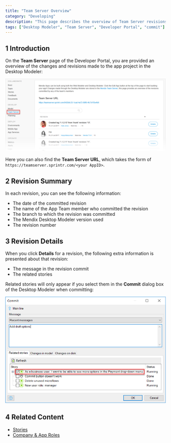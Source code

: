 ```yaml
---
title: "Team Server Overview"
category: "Developing"
description: "This page describes the overview of Team Server revisions and commits."
tags: ["Desktop Modeler", "Team Server", "Developer Portal", "commit"]
---
```


## 1 Introduction

On the **Team Server** page of the Developer Portal, you are provided an overview of the changes and revisions made to the app project in the Desktop Modeler:

![](attachments/team-server.png)

Here you can also find the **Team Server URL**, which takes the form of `https://teamserver.sprintr.com/<your AppID>`.

## 2 Revision Summary

In each revision, you can see the following information:

* The date of the committed revision
* The name of the App Team member who committed the revision
* The branch to which the revision was committed
* The Mendix Desktop Modeler version used
* The revision number

## 3 Revision Details

When you click **Details** for a revision, the following extra information is presented about that revision:

* The message in the revision commit
* The related stories

Related stories will only appear if you select them in the **Commit** dialog box of the Desktop Modeler when committing:

![](attachments/commit-story.png)

## 4 Related Content

* [Stories](/developerportal/collaborate/stories)
* [Company & App Roles](/developerportal/company-app-roles/index)
